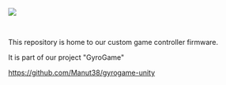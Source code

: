 ![](https://raw.githubusercontent.com/Manut38/gyrogame-unity/master/Documentation/Logo/GyroGame_textlogo.png)

<br>

This repository is home to our custom game controller firmware.

It is part of our project "GyroGame"

https://github.com/Manut38/gyrogame-unity
